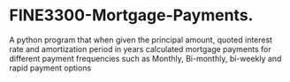 # FINE3300-Mortgage-Payments.
A python program that when given the principal amount, quoted interest rate and amortization period in years calculated mortgage payments for different payment frequencies such as Monthly, Bi-monthly, bi-weekly and rapid payment options
